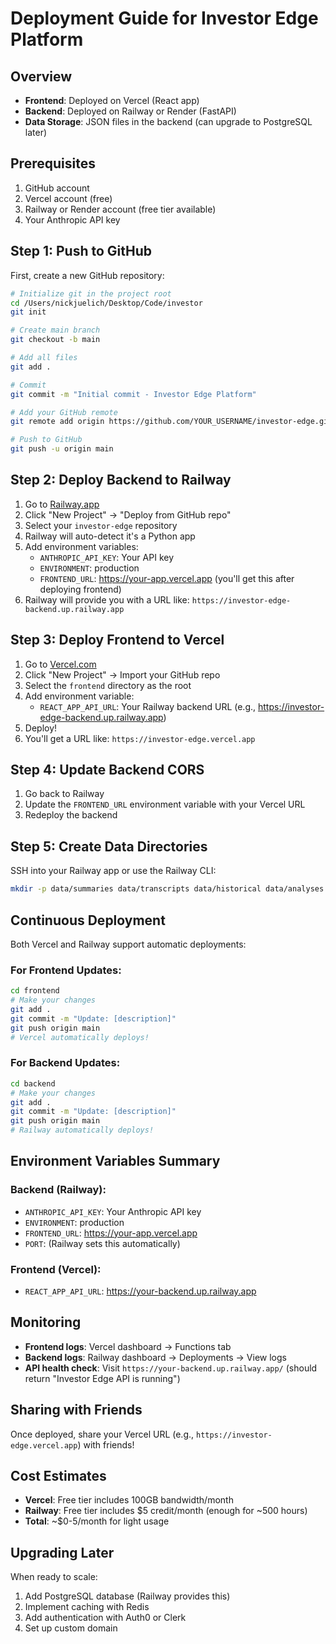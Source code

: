 # Deployment Guide for Investor Edge Platform

## Overview
- **Frontend**: Deployed on Vercel (React app)
- **Backend**: Deployed on Railway or Render (FastAPI)
- **Data Storage**: JSON files in the backend (can upgrade to PostgreSQL later)

## Prerequisites
1. GitHub account
2. Vercel account (free)
3. Railway or Render account (free tier available)
4. Your Anthropic API key

## Step 1: Push to GitHub

First, create a new GitHub repository:
```bash
# Initialize git in the project root
cd /Users/nickjuelich/Desktop/Code/investor
git init

# Create main branch
git checkout -b main

# Add all files
git add .

# Commit
git commit -m "Initial commit - Investor Edge Platform"

# Add your GitHub remote
git remote add origin https://github.com/YOUR_USERNAME/investor-edge.git

# Push to GitHub
git push -u origin main
```

## Step 2: Deploy Backend to Railway

1. Go to [Railway.app](https://railway.app)
2. Click "New Project" → "Deploy from GitHub repo"
3. Select your `investor-edge` repository
4. Railway will auto-detect it's a Python app
5. Add environment variables:
   - `ANTHROPIC_API_KEY`: Your API key
   - `ENVIRONMENT`: production
   - `FRONTEND_URL`: https://your-app.vercel.app (you'll get this after deploying frontend)
6. Railway will provide you with a URL like: `https://investor-edge-backend.up.railway.app`

## Step 3: Deploy Frontend to Vercel

1. Go to [Vercel.com](https://vercel.com)
2. Click "New Project" → Import your GitHub repo
3. Select the `frontend` directory as the root
4. Add environment variable:
   - `REACT_APP_API_URL`: Your Railway backend URL (e.g., https://investor-edge-backend.up.railway.app)
5. Deploy!
6. You'll get a URL like: `https://investor-edge.vercel.app`

## Step 4: Update Backend CORS

1. Go back to Railway
2. Update the `FRONTEND_URL` environment variable with your Vercel URL
3. Redeploy the backend

## Step 5: Create Data Directories

SSH into your Railway app or use the Railway CLI:
```bash
mkdir -p data/summaries data/transcripts data/historical data/analyses
```

## Continuous Deployment

Both Vercel and Railway support automatic deployments:

### For Frontend Updates:
```bash
cd frontend
# Make your changes
git add .
git commit -m "Update: [description]"
git push origin main
# Vercel automatically deploys!
```

### For Backend Updates:
```bash
cd backend
# Make your changes
git add .
git commit -m "Update: [description]"
git push origin main
# Railway automatically deploys!
```

## Environment Variables Summary

### Backend (Railway):
- `ANTHROPIC_API_KEY`: Your Anthropic API key
- `ENVIRONMENT`: production
- `FRONTEND_URL`: https://your-app.vercel.app
- `PORT`: (Railway sets this automatically)

### Frontend (Vercel):
- `REACT_APP_API_URL`: https://your-backend.up.railway.app

## Monitoring

- **Frontend logs**: Vercel dashboard → Functions tab
- **Backend logs**: Railway dashboard → Deployments → View logs
- **API health check**: Visit `https://your-backend.up.railway.app/` (should return "Investor Edge API is running")

## Sharing with Friends

Once deployed, share your Vercel URL (e.g., `https://investor-edge.vercel.app`) with friends!

## Cost Estimates

- **Vercel**: Free tier includes 100GB bandwidth/month
- **Railway**: Free tier includes $5 credit/month (enough for ~500 hours)
- **Total**: ~$0-5/month for light usage

## Upgrading Later

When ready to scale:
1. Add PostgreSQL database (Railway provides this)
2. Implement caching with Redis
3. Add authentication with Auth0 or Clerk
4. Set up custom domain